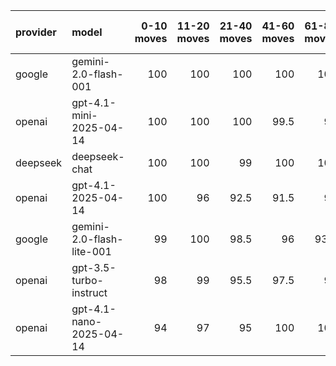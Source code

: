 | provider   | model                     |   0-10 moves |   11-20 moves |   21-40 moves |   41-60 moves |   61-80 moves |   81-100 moves |
|:-----------|:--------------------------|-------------:|--------------:|--------------:|--------------:|--------------:|---------------:|
| google     | gemini-2.0-flash-001      |          100 |           100 |         100   |         100   |         100   |           99.5 |
| openai     | gpt-4.1-mini-2025-04-14   |          100 |           100 |         100   |          99.5 |          99   |           98.5 |
| deepseek   | deepseek-chat             |          100 |           100 |          99   |         100   |         100   |           99.5 |
| openai     | gpt-4.1-2025-04-14        |          100 |            96 |          92.5 |          91.5 |          92   |           85   |
| google     | gemini-2.0-flash-lite-001 |           99 |           100 |          98.5 |          96   |          93.5 |           99.5 |
| openai     | gpt-3.5-turbo-instruct    |           98 |            99 |          95.5 |          97.5 |          95   |           96   |
| openai     | gpt-4.1-nano-2025-04-14   |           94 |            97 |          95   |         100   |         100   |           98   |